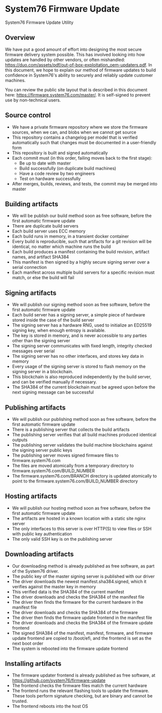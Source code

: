 # System76 Firmware Update

System76 Firmware Update Utility

## Overview

We have put a good amount of effort into designing the most secure firmware delivery system possible. This has involved looking into how updates are handled by other vendors, or often mishandled: https://duo.com/assets/pdf/out-of-box-exploitation_oem-updaters.pdf. In this document, we hope to explain our method of firmware updates to build confidence in System76's ability to securely and reliably update customer machines.

You can review the public site layout that is described in this document here: https://firmware.system76.com/master/. It is self-signed to prevent use by non-technical users.

## Source control
- We have a private firmware repository where we store the firmware sources, when we can, and blobs when we cannot get source
- This repository contains a changelog per model that is verified automatically such that changes must be documented in a user-friendly form
- This repository is built and signed automatically
- Each commit must (in this order, failing moves back to the first stage):
    - Be up to date with master
    - Build successfully (on duplicate build machines)
    - Have a code review by two engineers
    - Test on hardware successfully
- After merges, builds, reviews, and tests, the commit may be merged into master

## Building artifacts
- We will be publish our build method soon as free software, before the first automatic firmware update
- There are duplicate build servers
- Each build server uses ECC memory
- Each build runs in memory, in a transient docker container
- Every build is reproducible, such that artifacts for a git revision will be identical, no matter which machine runs the build
- Each build produces a manifest containing the build revision, artifact names, and artifact SHA384
- This manifest is then signed by a highly secure signing server over a serial connection
- Each manifest across multiple build servers for a specific revision must match, or else the build will fail

## Signing artifacts
- We will publish our signing method soon as free software, before the first automatic firmware update
- Each build server has a signing server, a simple piece of hardware stored inside the case of the build server
- The signing server has a hardware RNG, used to initialize an ED25519 signing key, when enough entropy is available.
- The key is stored in memory, and is never accessible to any parties other than the signing server
- The signing server communicates with fixed length, integrity checked messages over serial
- The signing server has no other interfaces, and stores key data in memory
- Every usage of the signing server is stored to flash memory on the signing server in a blockchain.
- This blockchain is also reproduced independently by the build server, and can be verified manually if necessary.
- The SHA384 of the current blockchain must be agreed upon before the next signing message can be successful

## Publishing artifacts
- We will publish our publishing method soon as free software, before the first automatic firmware update
- There is a publishing server that collects the build artifacts
- The publishing server verifies that all build machines produced identical outputs
- The publishing server validates the build machine blockchains against the signing server public keys
- The publishing server moves signed firmware files to firmware.system76.com
- The files are moved atomically from a temporary directory to firmware.system76.com/BUILD_NUMBER
- The firmware.system76.com/BRANCH directory is updated atomically to point to the firmware.system76.com/BUILD_NUMBER directory

## Hosting artifacts
- We will publish our hosting method soon as free software, before the first automatic firmware update
- The artifacts are hosted in a known location with a static site nginx server
- The only interfaces to this server is over HTTP(S) to view files or SSH with public key authentication
- The only valid SSH key is on the publishing server

## Downloading artifacts
- Our downloading method is already published as free software, as part of the System76 driver.
- The public key of the master signing server is published with our driver
- The driver downloads the newest manifest.sha384.signed, which it verifies against the master key in memory
- This verified data is the SHA384 of the current manifest
- The driver downloads and checks the SHA384 of the manifest file
- The driver then finds the firmware for the current hardware in the manifest file
- The driver downloads and checks the SHA384 of the firmware
- The driver then finds the firmware update frontend in the manifest file
- The driver downloads and checks the SHA384 of the firmware update frontend
- The signed SHA384 of the manifest, manifest, firmware, and firmware update frontend are copied to /boot/efi, and the frontend is set as the next boot order
- The system is rebooted into the firmware update frontend

## Installing artifacts
- The firmware updater frontend is already published as free software, at https://github.com/system76/firmware-update
- The frontend checks the firmware files match the current hardware
- The frontend runs the relevant flashing tools to update the firmware. These tools perform signature checking, but are binary and cannot be trusted.
- The frontend reboots into the host OS
